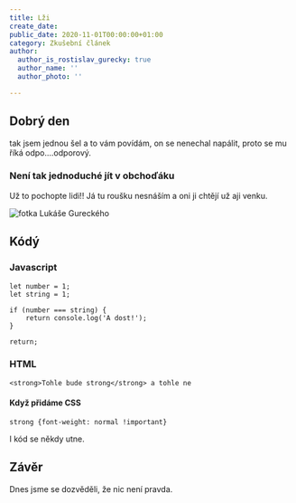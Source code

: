 ```yaml
---
title: Lži
create_date: 
public_date: 2020-11-01T00:00:00+01:00
category: Zkušební článek
author:
  author_is_rostislav_gurecky: true
  author_name: ''
  author_photo: ''

---
```

## Dobrý den

tak jsem jednou šel a to vám povídám, on se nenechal napálit, proto se mu říká odpo....odporový.

### Není tak jednoduché jít v obchoďáku

Už to pochopte lidi!! Já tu roušku nesnáším a oni ji chtějí už aji venku.

![fotka Lukáše Gureckého](/uploads/psfix_20201008_205047.jpeg "Lukas Gurecky")

## Kódý

### Javascript

    let number = 1;
    let string = 1;
    
    if (number === string) {
    	return console.log('A dost!');
    }
    
    return;

### HTML

    <strong>Tohle bude strong</strong> a tohle ne

#### Když přidáme CSS

    strong {font-weight: normal !important}

I kód se někdy utne.

## Závěr

Dnes jsme se dozvěděli, že nic není pravda.